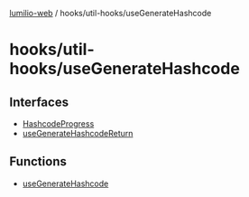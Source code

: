 [lumilio-web](../../../modules.md) / hooks/util-hooks/useGenerateHashcode

# hooks/util-hooks/useGenerateHashcode

## Interfaces

- [HashcodeProgress](interfaces/HashcodeProgress.md)
- [useGenerateHashcodeReturn](interfaces/useGenerateHashcodeReturn.md)

## Functions

- [useGenerateHashcode](functions/useGenerateHashcode.md)
